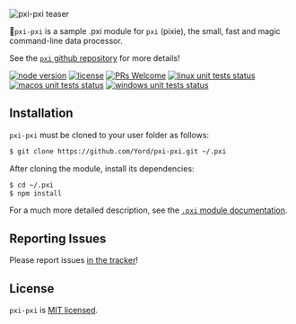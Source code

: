 ![pxi-pxi teaser][teaser]

🧚`pxi-pxi` is a sample .pxi module for `pxi` (pixie), the small, fast and magic command-line data processor.

See the [`pxi` github repository][pxi] for more details!

[![node version][shield-node]][node]
[![license][shield-license]][license]
[![PRs Welcome][shield-prs]][contribute]
[![linux unit tests status][shield-unit-tests-linux]][actions]
[![macos unit tests status][shield-unit-tests-macos]][actions]
[![windows unit tests status][shield-unit-tests-windows]][actions]

## Installation

`pxi-pxi` must be cloned to your user folder as follows:

```bash
$ git clone https://github.com/Yord/pxi-pxi.git ~/.pxi
```

After cloning the module, install its dependencies:

```bash
$ cd ~/.pxi
$ npm install
```

For a much more detailed description, see the [`.pxi` module documentation][pxi-module].

## Reporting Issues

Please report issues [in the tracker][issues]!

## License

`pxi-pxi` is [MIT licensed][license].

[actions]: https://github.com/Yord/pxi-pxi/actions
[contribute]: https://github.com/Yord/pxi
[issues]: https://github.com/Yord/pxi/issues
[license]: https://github.com/Yord/pxi-pxi/blob/master/LICENSE
[node]: https://nodejs.org/
[pxi]: https://github.com/Yord/pxi
[pxi-module]: https://github.com/Yord/pxi#pxi-module
[shield-license]: https://img.shields.io/badge/license-MIT-blue.svg?color=yellow&labelColor=313A42
[shield-node]: https://img.shields.io/node/v/pxi?color=red&labelColor=313A42
[shield-prs]: https://img.shields.io/badge/PRs-welcome-green.svg?labelColor=313A42
[shield-unit-tests-linux]: https://github.com/Yord/pxi-pxi/workflows/linux/badge.svg?branch=master
[shield-unit-tests-macos]: https://github.com/Yord/pxi-pxi/workflows/macos/badge.svg?branch=master
[shield-unit-tests-windows]: https://github.com/Yord/pxi-pxi/workflows/windows/badge.svg?branch=master
[teaser]: https://github.com/Yord/pxi-pxi/blob/master/teaser.gif